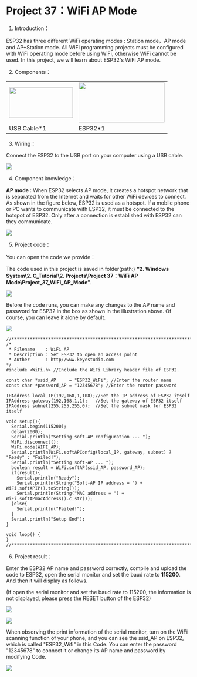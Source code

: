 # Project 37：WiFi AP Mode

1. Introduction：

ESP32 has three different WiFi operating modes : Station mode，AP
mode and AP+Station mode. All WiFi programming projects must be
configured with WiFi operating mode before using WiFi, otherwise
WiFi cannot be used. In this project, we will learn about ESP32's
WiFi AP mode.

2. Components：

<table>
<tbody>
<tr class="odd">
<td><img src="https://raw.githubusercontent.com/keyestudio/KS5010-KS5010F-Keyestudio-ESP32-Learning-Kit-Ultimate-Edition-Arduino/master/media/729232b0c2d2c01984808289b222890c.png" style="width:1.8125in;height:0.86458in" /></td>
<td><img src="https://raw.githubusercontent.com/keyestudio/KS5010-KS5010F-Keyestudio-ESP32-Learning-Kit-Ultimate-Edition-Arduino/master/media/53f17b0de2d98d4714e8fe9043a346ca.jpeg" style="width:2.43681in;height:1.13472in" /></td>
</tr>
<tr class="even">
<td>USB Cable*1</td>
<td>ESP32*1</td>
</tr>
</tbody>
</table>

3. Wiring：

Connect the ESP32 to the USB port on your computer using a USB
cable.

![](/media/53f17b0de2d98d4714e8fe9043a346ca.jpeg)

4. Component knowledge：

**AP mode :** When ESP32 selects AP mode, it creates a hotspot network
that is separated from the Internet and waits for other WiFi devices to
connect. As shown in the figure below, ESP32 is used as a hotspot. If a
mobile phone or PC wants to communicate with ESP32, it must be connected
to the hotspot of ESP32. Only after a connection is established with
ESP32 can they communicate.

![](/media/35d90f1ce10814ea1897ba63f8bd7ad9.png)

5. Project code：

You can open the code we provide：

The code used in this project is saved in folder(path:) **“2. Windows
System\\2. C\_Tutorial\\2. Projects\\Project 37：WiFi AP
Mode\\Project\_37\_WiFi\_AP\_Mode”**.

![](/media/d68424e3ba30f3a50feab1d9864a8beb.png)

Before the code runs, you can make any changes to the AP name and
password for ESP32 in the box as shown in the illustration above. Of
course, you can leave it alone by default.

![](/media/b83d79a6be47aac434c526e80922a0a4.png)

    //**********************************************************************************
    /*
     * Filename    : WiFi AP
     * Description : Set ESP32 to open an access point
     * Auther      : http//www.keyestudio.com
    */
    #include <WiFi.h> //Include the WiFi Library header file of ESP32.
    
    const char *ssid_AP     = "ESP32_WiFi"; //Enter the router name
    const char *password_AP = "12345678"; //Enter the router password
    
    IPAddress local_IP(192,168,1,108);//Set the IP address of ESP32 itself
    IPAddress gateway(192,168,1,1);   //Set the gateway of ESP32 itself
    IPAddress subnet(255,255,255,0);  //Set the subnet mask for ESP32 itself
    
    void setup(){
      Serial.begin(115200);
      delay(2000);
      Serial.println("Setting soft-AP configuration ... ");
      WiFi.disconnect();
      WiFi.mode(WIFI_AP);
      Serial.println(WiFi.softAPConfig(local_IP, gateway, subnet) ? "Ready" : "Failed!");
      Serial.println("Setting soft-AP ... ");
      boolean result = WiFi.softAP(ssid_AP, password_AP);
      if(result){
        Serial.println("Ready");
        Serial.println(String("Soft-AP IP address = ") + WiFi.softAPIP().toString());
        Serial.println(String("MAC address = ") + WiFi.softAPmacAddress().c_str());
      }else{
        Serial.println("Failed!");
      }
      Serial.println("Setup End");
    }
     
    void loop() {
    }
    //**********************************************************************************


6. Project result：

Enter the ESP32 AP name and password correctly, compile and upload the
code to ESP32, open the serial monitor and set the baud rate to
**115200**. And then it will display as follows.

(If open the serial monitor and set the baud rate to 115200, the
information is not displayed, please press the RESET button of the
ESP32)

![](/media/1fd21fafd84d2b529931a89d21a03d6a.png)

![](/media/12f1c45c84266573c43bd7a7cda826a5.png)

When observing the print information of the serial monitor, turn on the
WiFi scanning function of your phone, and you can see the ssid\_AP on
ESP32, which is called "ESP32\_Wifi" in this Code. You can enter the
password "12345678" to connect it or change its AP name and password by
modifying Code.

![](/media/3e0ad895bea7f5100cc02a415adcace7.png)
